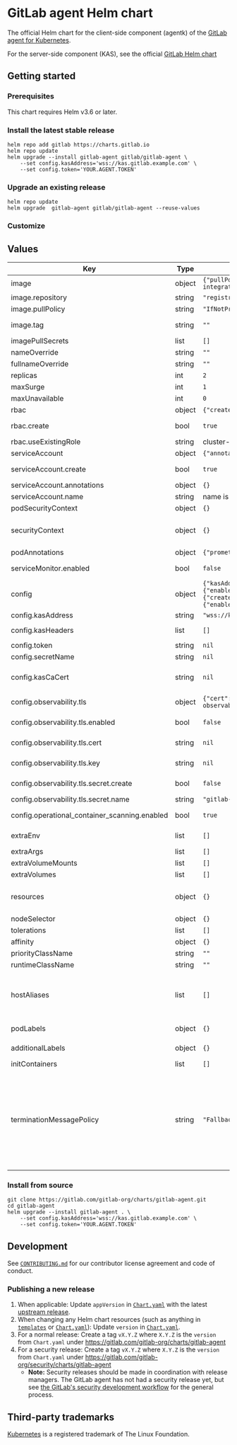 # GitLab agent Helm chart

The official Helm chart for the client-side component (agentk) of the [GitLab agent for
Kubernetes](https://gitlab.com/gitlab-org/cluster-integration/gitlab-agent/).

For the server-side component (KAS), see the official [GitLab Helm chart](https://gitlab.com/gitlab-org/charts/gitlab)

## Getting started

### Prerequisites

This chart requires Helm v3.6 or later.

### Install the latest stable release

```shell
helm repo add gitlab https://charts.gitlab.io
helm repo update
helm upgrade --install gitlab-agent gitlab/gitlab-agent \
    --set config.kasAddress='wss://kas.gitlab.example.com' \
    --set config.token='YOUR.AGENT.TOKEN'
```

### Upgrade an existing release

```shell
helm repo update
helm upgrade  gitlab-agent gitlab/gitlab-agent --reuse-values
```

### Customize

## Values

| Key | Type | Default | Description |
|-----|------|---------|-------------|
| image | object | `{"pullPolicy":"IfNotPresent","repository":"registry.gitlab.com/gitlab-org/cluster-integration/gitlab-agent/agentk","tag":""}` | configure the used image |
| image.repository | string | `"registry.gitlab.com/gitlab-org/cluster-integration/gitlab-agent/agentk"` | used image repository |
| image.pullPolicy | string | `"IfNotPresent"` | set the `pullPolicy` |
| image.tag | string | `""` | Overrides the image tag whose default is the chart appVersion. |
| imagePullSecrets | list | `[]` | Optionally set `imagePullSecrets` |
| nameOverride | string | `""` | Override the default chart name |
| fullnameOverride | string | `""` | Override the full chart name |
| replicas | int | `2` | set number of replicas |
| maxSurge | int | `1` | set maxSurge for rolling update |
| maxUnavailable | int | `0` | set maxUnavailable for rolling update |
| rbac | object | `{"create":true,"useExistingRole":null}` | rbac settings |
| rbac.create | bool | `true` | Specifies whether RBAC resources should be created |
| rbac.useExistingRole | string | cluster-admin | Set to a rolename to use existing role. |
| serviceAccount | object | `{"annotations":{},"create":true,"name":null}` | serviceAccount settings |
| serviceAccount.create | bool | `true` | Specifies whether a service account should be created |
| serviceAccount.annotations | object | `{}` | Annotations to add to the service account |
| serviceAccount.name | string | name is generated using the fullname template | The name of the service account to use. |
| podSecurityContext | object | `{}` | set podSecurityContext Example: `fsGroup: 2000` |
| securityContext | object | `{}` | set securityContext Example `{ "capabilities": { "drop": [ "ALL" ] }, "readOnlyRootFilesystem": true, "runAsNonRoot": true, "runAsUser": 1000 }` |
| podAnnotations | object | `{"prometheus.io/path":"/metrics","prometheus.io/port":"8080","prometheus.io/scrape":"true"}` | set podAnnotations |
| serviceMonitor.enabled | bool | `false` | Specifies whether to create a ServiceMonitor resource for collecting Prometheus metrics |
| config | object | `{"kasAddress":"wss://kas.gitlab.com","kasCaCert":null,"kasHeaders":[],"observability":{"enabled":true,"tls":{"cert":null,"enabled":false,"key":null,"secret":{"create":false,"name":"gitlab-agent-observability"}}},"operational_container_scanning":{"enabled":true},"secretName":null,"token":null}` | configure the agent |
| config.kasAddress | string | `"wss://kas.gitlab.com"` | The user-facing URL for the in-cluster `agentk` |
| config.kasHeaders | list | `[]` | add kas-headers Example: `[ "Cookie: gitlab-canary" ]` |
| config.token | string | `nil` | put your agent token here |
| config.secretName | string | `nil` | name of the secret storing the token |
| config.kasCaCert | string | `nil` | PEM certificate file to use to verify config.kasAddress. Useful if config.kasAddress is self-signed. |
| config.observability.tls | object | `{"cert":null,"enabled":false,"key":null,"secret":{"create":false,"name":"gitlab-agent-observability"}}` | Application-level TLS configuration for the observability service |
| config.observability.tls.enabled | bool | `false` | enable application-level TLS for the observability service |
| config.observability.tls.cert | string | `nil` | Public key for the TLS certificate for the observability service |
| config.observability.tls.key | string | `nil` | Private key for the TLS certificate for the observability service |
| config.observability.tls.secret.create | bool | `false` | when true, creates a certificate with values cert and key from  for the observability service |
| config.observability.tls.secret.name | string | `"gitlab-agent-observability"` | secret name for the observability service |
| config.operational_container_scanning.enabled | bool | `true` | enables automatic RBAC creation for the operational container scanning feature |
| extraEnv | list | `[]` | Add additional environment settings to the pod. Can be useful in proxy environments |
| extraArgs | list | `[]` | Add additional args settings to the pod. |
| extraVolumeMounts | list | `[]` | Add extra volume mounts |
| extraVolumes | list | `[]` | Add extra volumes |
| resources | object | `{}` | set resource parameters Example: `{ "limits": { "cpu": "100m", "memory": "128Mi" }, "requests": { "cpu": "100m", "memory": "128Mi" }}` |
| nodeSelector | object | `{}` | nodeSelector |
| tolerations | list | `[]` | tolerations |
| affinity | object | `{}` | set affinity |
| priorityClassName | string | `""` | set priorityClassName |
| runtimeClassName | string | `""` | set runtimeClassName |
| hostAliases | list | `[]` | list of hosts and IPs that will be injected into the pod's hosts file Example: `[{ "ip": "127.0.0.1", "hostnames": [ "foo.local", "bar.local" ]}, { "ip": "10.1.2.3", "hostnames": [ "foo.remote", "bar.remote" ]}]` |
| podLabels | object | `{}` | Labels to be added to each agent pod Example: `role: developer` |
| additionalLabels | object | `{}` | Additional labels to be added to all created objects |
| initContainers | list | `[]` | Optional initContainers definition |
| terminationMessagePolicy | string | `"FallbackToLogsOnError"` |  Show the last 80 lines or 2048 bytes (whichever is smaller) of pod logs in kubectl describe output when container exits with non-zero exit code # Useful for when pod logs are cycled out of a node post-crash before an operator can capture the logs Valid values are 'File' which is the Kubernetes API default, or 'FallbackToLogsOnError' See <https://kubernetes.io/docs/tasks/debug/debug-application/determine-reason-pod-failure/> for more information |

### Install from source

``` shell
git clone https://gitlab.com/gitlab-org/charts/gitlab-agent.git
cd gitlab-agent
helm upgrade --install gitlab-agent . \
    --set config.kasAddress='wss://kas.gitlab.example.com' \
    --set config.token='YOUR.AGENT.TOKEN'
```

## Development

See [`CONTRIBUTING.md`](./CONTRIBUTING.md) for our contributor license agreement and code of conduct.

### Publishing a new release

1. When applicable: Update `appVersion` in [`Chart.yaml`](./Chart.yaml) with the latest [upstream release](https://gitlab.com/gitlab-org/cluster-integration/gitlab-agent/-/releases).
1. When changing any Helm chart resources (such as anything in [`templates`](./templates) or [`Chart.yaml`](./Chart.yaml)): Update `version` in [`Chart.yaml`](./Chart.yaml).
1. For a normal release: Create a tag `vX.Y.Z` where `X.Y.Z` is the `version` from `Chart.yaml` under https://gitlab.com/gitlab-org/charts/gitlab-agent
1. For a security release: Create a tag `vX.Y.Z` where `X.Y.Z` is the `version` from `Chart.yaml` under https://gitlab.com/gitlab-org/security/charts/gitlab-agent
   * **Note:** Security releases should be made in coordination with release managers. The GitLab agent has not had a security release yet, but see [the GitLab's security development workflow](https://gitlab.com/gitlab-org/release/docs/blob/master/general/security/developer.md) for the general process.

## Third-party trademarks

[Kubernetes](https://kubernetes.io/) is a registered trademark of The Linux Foundation.
